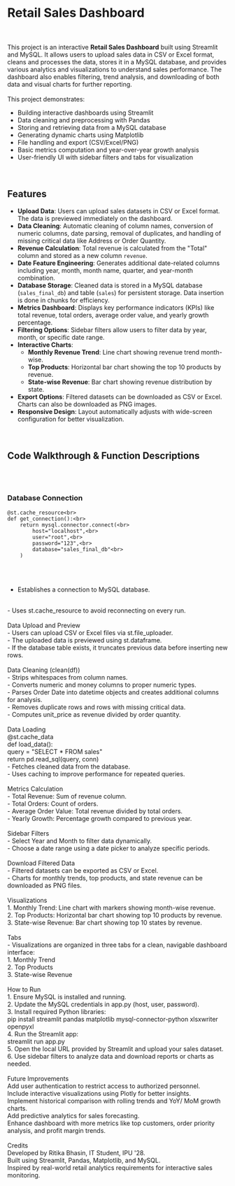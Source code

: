 # Retail Sales Dashboard
<br><br>
This project is an interactive **Retail Sales Dashboard** built using Streamlit and MySQL. It allows users to upload sales data in CSV or Excel format, cleans and processes the data, stores it in a MySQL database, and provides various analytics and visualizations to understand sales performance. The dashboard also enables filtering, trend analysis, and downloading of both data and visual charts for further reporting.
<br><br>
This project demonstrates:<br>
- Building interactive dashboards using Streamlit<br>
- Data cleaning and preprocessing with Pandas<br>
- Storing and retrieving data from a MySQL database<br>
- Generating dynamic charts using Matplotlib<br>
- File handling and export (CSV/Excel/PNG)<br>
- Basic metrics computation and year-over-year growth analysis<br>
- User-friendly UI with sidebar filters and tabs for visualization<br>
<br><br>
## Features<br>
- **Upload Data**: Users can upload sales datasets in CSV or Excel format. The data is previewed immediately on the dashboard.<br>
- **Data Cleaning**: Automatic cleaning of column names, conversion of numeric columns, date parsing, removal of duplicates, and handling of missing critical data like Address or Order Quantity.<br>
- **Revenue Calculation**: Total revenue is calculated from the "Total" column and stored as a new column `revenue`.<br>
- **Date Feature Engineering**: Generates additional date-related columns including year, month, month name, quarter, and year-month combination.<br>
- **Database Storage**: Cleaned data is stored in a MySQL database (`sales_final_db`) and table (`sales`) for persistent storage. Data insertion is done in chunks for efficiency.<br>
- **Metrics Dashboard**: Displays key performance indicators (KPIs) like total revenue, total orders, average order value, and yearly growth percentage.<br>
- **Filtering Options**: Sidebar filters allow users to filter data by year, month, or specific date range.<br>
- **Interactive Charts**:<br>
  - **Monthly Revenue Trend**: Line chart showing revenue trend month-wise.<br>
  - **Top Products**: Horizontal bar chart showing the top 10 products by revenue.<br>
  - **State-wise Revenue**: Bar chart showing revenue distribution by state.<br>
- **Export Options**: Filtered datasets can be downloaded as CSV or Excel. Charts can also be downloaded as PNG images.<br>
- **Responsive Design**: Layout automatically adjusts with wide-screen configuration for better visualization.<br>
<br><br>
## Code Walkthrough & Function Descriptions
<br><br>
### Database Connection<br>
```python<br>
@st.cache_resource<br>
def get_connection():<br>
    return mysql.connector.connect(<br>
        host="localhost",<br>
        user="root",<br>
        password="123",<br>
        database="sales_final_db"<br>
    )
```
<br><br>
- Establishes a connection to MySQL database.<br>
<br>
- Uses st.cache_resource to avoid reconnecting on every run.
<br><br>
Data Upload and Preview
<br>
- Users can upload CSV or Excel files via st.file_uploader.
<br>
- The uploaded data is previewed using st.dataframe.
<br>
- If the database table exists, it truncates previous data before inserting new rows.
<br><br>
Data Cleaning (clean(df))
<br>
- Strips whitespaces from column names.
<br>
- Converts numeric and money columns to proper numeric types.
<br>
- Parses Order Date into datetime objects and creates additional columns for analysis.
<br>
- Removes duplicate rows and rows with missing critical data.
<br>
- Computes unit_price as revenue divided by order quantity.
<br><br>
Data Loading<br>
@st.cache_data<br>
def load_data():<br>
    query = "SELECT * FROM sales"<br>
    return pd.read_sql(query, conn)
<br>
- Fetches cleaned data from the database.
<br>
- Uses caching to improve performance for repeated queries.
<br><br>
Metrics Calculation
<br>
- Total Revenue: Sum of revenue column.
<br>
- Total Orders: Count of orders.
<br>
- Average Order Value: Total revenue divided by total orders.
<br>
- Yearly Growth: Percentage growth compared to previous year.
<br><br>
Sidebar Filters
<br>
- Select Year and Month to filter data dynamically.
<br>
- Choose a date range using a date picker to analyze specific periods.
<br><br>
Download Filtered Data
<br>
- Filtered datasets can be exported as CSV or Excel.
<br>
- Charts for monthly trends, top products, and state revenue can be downloaded as PNG files.
<br><br>
Visualizations
<br>
1. Monthly Trend: Line chart with markers showing month-wise revenue.
<br>
2. Top Products: Horizontal bar chart showing top 10 products by revenue.
<br>
3. State-wise Revenue: Bar chart showing top 10 states by revenue.
<br><br>
Tabs
<br>
- Visualizations are organized in three tabs for a clean, navigable dashboard interface:
<br>
1. Monthly Trend
<br>
2. Top Products
<br>
3. State-wise Revenue
<br><br>
How to Run
<br>
1. Ensure MySQL is installed and running.
<br>
2. Update the MySQL credentials in app.py (host, user, password).
<br>
3. Install required Python libraries:
<br>
pip install streamlit pandas matplotlib mysql-connector-python xlsxwriter openpyxl
<br>
4. Run the Streamlit app:
<br>
streamlit run app.py
<br>
5. Open the local URL provided by Streamlit and upload your sales dataset.
<br>
6. Use sidebar filters to analyze data and download reports or charts as needed.
<br><br>
Future Improvements
<br>
Add user authentication to restrict access to authorized personnel.
<br>
Include interactive visualizations using Plotly for better insights.
<br>
Implement historical comparison with rolling trends and YoY/ MoM growth charts.
<br>
Add predictive analytics for sales forecasting.
<br>
Enhance dashboard with more metrics like top customers, order priority analysis, and profit margin trends.
<br><br>
Credits
<br>
Developed by Ritika Bhasin, IT Student, IPU '28.
<br>
Built using Streamlit, Pandas, Matplotlib, and MySQL.
<br>
Inspired by real-world retail analytics requirements for interactive sales monitoring.

